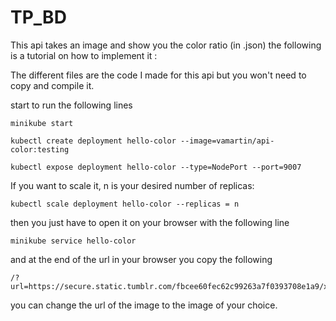 # TP_BD
This api takes an image and show you the color ratio (in .json) the following is a tutorial on how to implement it :

The different files are the code I made for this api but you won't need to copy and compile it.

start to run the following lines

    minikube start
    
    kubectl create deployment hello-color --image=vamartin/api-color:testing

    kubectl expose deployment hello-color --type=NodePort --port=9007

If you want to scale it, n is your desired number of replicas:

    kubectl scale deployment hello-color --replicas = n

then you just have to open it on your browser with the following line

    minikube service hello-color

and at the end of the url in your browser you copy the following

    /?url=https://secure.static.tumblr.com/fbcee60fec62c99263a7f0393708e1a9/x0ueovm/wC6nzzau3/tumblr_static_tumblr_static_2ez251jw3pc0kck000sw4kkco_640.jpg

you can change the url of the image to the image of your choice.
